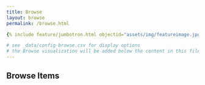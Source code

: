 ```yaml
---
title: Browse
layout: browse
permalink: /browse.html

{% include feature/jumbotron.html objectid="assets/img/featureimage.jpg" %}

# see _data/config-browse.csv for display options
# the Browse visualization will be added below the content in this file
---
```


## Browse Items
